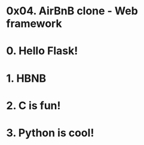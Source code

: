 # 0x04. AirBnB clone - Web framework

# 0. Hello Flask!


# 1. HBNB


# 2. C is fun!


# 3. Python is cool!

